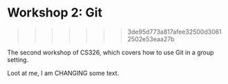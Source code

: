 
# Workshop 2: Git
>>>>>>> 3de95d773a817afee32500d30612502e53eaa27b

The second workshop of CS326, which covers how to use Git in a group setting.

Loot at me, I am CHANGING some text.
